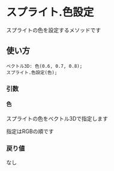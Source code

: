 # スプライト.色設定

スプライトの色を設定するメソッドです

## 使い方

```
ベクトル3D: 色(0.6, 0.7, 0.8);
スプライト.色設定(色);
```

### 引数

#### 色

スプライトの色をベクトル3Dで指定します

指定はRGBの順です

### 戻り値

なし